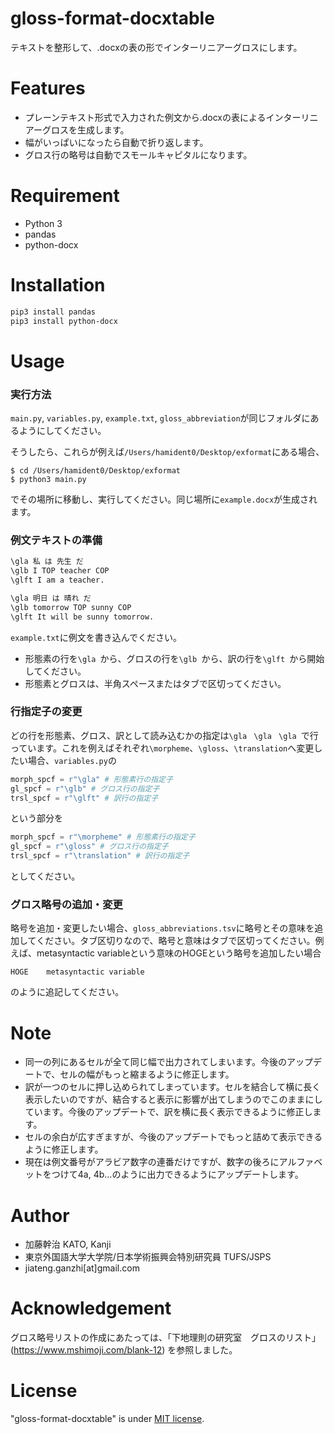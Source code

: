 # gloss-format-docxtable

テキストを整形して、.docxの表の形でインターリニアーグロスにします。

# Features
* プレーンテキスト形式で入力された例文から.docxの表によるインターリニアーグロスを生成します。
* 幅がいっぱいになったら自動で折り返します。
* グロス行の略号は自動でスモールキャピタルになります。

# Requirement
* Python 3
* pandas
* python-docx

# Installation
```bash
pip3 install pandas
pip3 install python-docx
```

# Usage
### 実行方法
`main.py`, `variables.py`, `example.txt`, `gloss_abbreviation`が同じフォルダにあるようにしてください。

そうしたら、これらが例えば`/Users/hamident0/Desktop/exformat`にある場合、
```
$ cd /Users/hamident0/Desktop/exformat
$ python3 main.py 
```
でその場所に移動し、実行してください。同じ場所に`example.docx`が生成されます。

### 例文テキストの準備

```example.txt
\gla 私 は 先生 だ
\glb I TOP teacher COP
\glft I am a teacher.

\gla 明日 は 晴れ だ
\glb tomorrow TOP sunny COP
\glft It will be sunny tomorrow.
```
`example.txt`に例文を書き込んでください。

* 形態素の行を`\gla `から、グロスの行を`\glb `から、訳の行を`\glft `から開始してください。
* 形態素とグロスは、半角スペースまたはタブで区切ってください。

### 行指定子の変更
どの行を形態素、グロス、訳として読み込むかの指定は`\gla ` `\gla ` `\gla `で行っています。これを例えばそれぞれ`\morpheme`、`\gloss`、`\translation`へ変更したい場合、`variables.py`の
```variables.py
morph_spcf = r"\gla" # 形態素行の指定子
gl_spcf = r"\glb" # グロス行の指定子
trsl_spcf = r"\glft" # 訳行の指定子
```
という部分を
```variables.py
morph_spcf = r"\morpheme" # 形態素行の指定子
gl_spcf = r"\gloss" # グロス行の指定子
trsl_spcf = r"\translation" # 訳行の指定子
```
としてください。

### グロス略号の追加・変更
略号を追加・変更したい場合、`gloss_abbreviations.tsv`に略号とその意味を追加してください。タブ区切りなので、略号と意味はタブで区切ってください。例えば、metasyntactic variableという意味のHOGEという略号を追加したい場合
```
HOGE	metasyntactic variable
```
のように追記してください。

# Note

* 同一の列にあるセルが全て同じ幅で出力されてしまいます。今後のアップデートで、セルの幅がもっと縮まるように修正します。
* 訳が一つのセルに押し込められてしまっています。セルを結合して横に長く表示したいのですが、結合すると表示に影響が出てしまうのでこのままにしています。今後のアップデートで、訳を横に長く表示できるように修正します。
* セルの余白が広すぎますが、今後のアップデートでもっと詰めて表示できるように修正します。
* 現在は例文番号がアラビア数字の連番だけですが、数字の後ろにアルファベットをつけて4a, 4b...のように出力できるようにアップデートします。

# Author

* 加藤幹治 KATO, Kanji
* 東京外国語大学大学院/日本学術振興会特別研究員 TUFS/JSPS
* jiateng.ganzhi[at]gmail.com

# Acknowledgement
グロス略号リストの作成にあたっては、「下地理則の研究室　グロスのリスト」 (https://www.mshimoji.com/blank-12) を参照しました。

# License
"gloss-format-docxtable" is under [MIT license](https://en.wikipedia.org/wiki/MIT_License).
